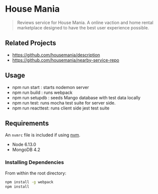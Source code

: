 # House Mania

> Reviews service for House Mania. A online vaction and home rental marketplace designed to have the best user experience possible.
 

## Related Projects

  - https://github.com/housemania/description
  - https://github.com/housemania/nearby-service-repo
 

## Usage

- npm run start : starts nodemon server
- npm run build : runs webpack
- npm run setupdb : seeds Mango database with test data locally
- npm run test: runs mocha test suite for server side.
- npm run reacttest: runs client side jest test suite

## Requirements

An `nvmrc` file is included if using [nvm](https://github.com/creationix/nvm).

- Node 6.13.0
- MongoDB 4.2


### Installing Dependencies

From within the root directory:

```sh
npm install -g webpack
npm install
```

